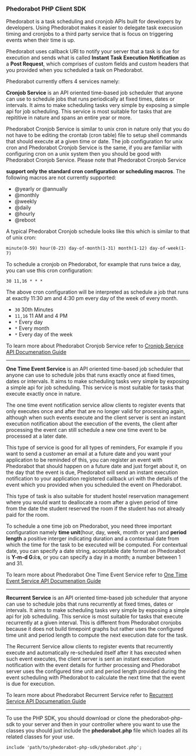 ### Phedorabot PHP Client SDK ###

Phedorabot is a task scheduling and cronjob APIs built for developers by
developers. Using Phedorabot makes it easier to delegate task execusion timing
and cronjobs to a third party service that is focus on triggering events when
their time is up.

Phedorabot uses callback URI to notify your server that a task is due for
execution and sends what is called **Instant Task Execution Notification**
as a **Post Request**, which comprises of custom fields and custom headers that
you provided when you scheduled a task on Phedorabot.

Phedorabot currently offers 4 services namely:

**Cronjob Service** is an API oriented time-based job scheduler that
anyone can use to schedule jobs that runs periodically at fixed times, dates or
intervals. It aims to make scheduling tasks very simple by exposing a simple
api for job scheduling. This service is most suitable for tasks that are
repititive in nature and spans an entire year or more.

Phedorabot Cronjob Service is similar to unix cron in nature only that you do not
have to be editing the crontab (cron table) file to setup shell commands that
should execute at a given time or date. The job configuration for unix cron and
Phedorabot Cronjob Service is the same, if you are familiar with configuring cron
on a unix system then you should be good with Phedorabot Cronjob Service. Please
note that Phedorabot Cronjob Service

**support only the standard cron configuration or scheduling macros**.
The following macros are not currently supported:

- @yearly or @annually
- @monthly
- @weekly
- @daily
- @hourly
- @reboot

A typical Phedorabot Cronjob schedule looks like this which is similar to
that of unix cron:

`
minute(0-59) hour(0-23) day-of-month(1-31) month(1-12) day-of-week(1-7)
`

To schedule a cronjob on Phedorabot, for example that runs twice a day, you can
use this cron configuration:

`
30 11,16 * * *
`

The above cron configuration will be interpreted as schedule a job that runs at
exactly 11:30 am and 4:30 pm every day of the week of every month.

- `30` 30th Minutes
- `11,16` 11 AM and 4 PM
- `*` Every day
- `*` Every month
- `*` Every day of the week


To learn more about Phedorabot Cronjob Service refer to
[Cronjob Service API Documenation Guide](https://www.phedorabot.com/api/docs/#cron-task-schedule)

--------------

**One Time Event Service** is an API oriented time-based job scheduler that
anyone can use to schedule jobs that runs exactly once at fixed times, dates
or intervals. It aims to make scheduling tasks very simple by exposing a simple
api for job scheduling. This service is most suitable for tasks that execute
exactly once in nature.

The one time event notification service allow clients to register events that
only executes once and after that are no longer valid for processing again,
although when such events execute and the client server is sent an instant
execution notification about the execution of the events, the client after
processing the event can still schedule a new one time event to be processed
at a later date.

This type of service is good for all types of reminders, For example if you want
to send a customer an email at a future date and you want your application to be
reminded of this, you can register an event with Phedorabot that should happen on
a future date and just forget about it, on the day that the event is due,
Phedorabot will send an instant execution notification to your application
registered callback uri with the details of the event which you provided
when you scheduled the event on Phedorabot.

This type of task is also suitable for student hostel reservation management
where you would want to deallocate a room after a given period of time from the
date the student reserved the room if the student has not already paid for the
room.

To schedule a one time job on Phedorabot, you need three important configuration
namely **time unit**(hour, day, week, month or year) and **period length** a
positive interger indicating duration and a contextual date from which the time
for the task to be executed will be computed. For contextual date, you can
specify a date string, acceptable date format on Phedorabot is **Y-m-d G:i:s**,
or you can specify a day in a month; a number between 1 and 31.

To learn more about Phedorabot One Time Event Service refer to
[One Time Event Service API Documenation Guide](https://www.phedorabot.com/api/docs/#onetime-task-schedule)

-----------------

**Recurrent Service** is an API oriented time-based job scheduler that anyone
can use to schedule jobs that runs recurrently at fixed times, dates or
intervals. It aims to make scheduling tasks very simple by exposing a simple
api for job scheduling. This service is most suitable for tasks that execute
recurrently at a given interval. This is different from Phedorabot cronjobs
because it does not build timepoint graphs but rather uses the configured time
unit and period length to compute the next execution date for the task.

The Recurrent Service allow clients to register events that recurrently execute
and automatically re-scheduled itself after it has executed when such event
executes, the client server is sent an instant execution notification with the
event details for further processing and Phedorabot server uses the configured
time unit and period length provided during the event scheduling with
Phedorabot to calculate the next time that the event is due for execution.

To learn more about Phedorabot Recurrent Service refer to
[Recurrent Service API Documenation Guide](https://www.phedorabot.com/api/docs/#recurrent-task-schedule)

---------------

To use the PHP SDK, you should download or clone the phedorabot-php-sdk to your
server and then in your controller where you want to use the classes you should
just include the **phedorabot.php** file which loades all its related classes
for your use.

`
include 'path/to/phedorabot-php-sdk/phedorabot.php';
`

